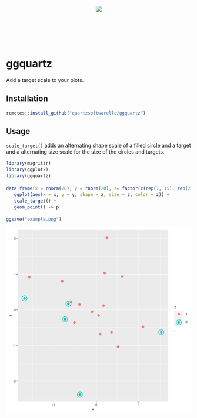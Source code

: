 <div style="display: flex; justify-content: center;"><img href="https://quartzsoftware.com" src="https://quartzsoftware-assets.s3.amazonaws.com/logo.svg" height="100"/></div>

# ggquartz

Add a target scale to your plots.

## Installation 

```R
remotes::install_github("quartzsoftwarellc/ggquartz")
```

## Usage

`scale_target()` adds an alternating shape scale of a filled circle and a target and a alternating size scale for the size of the circles and targets.

```R
library(magrittr)
library(ggplot2)
library(ggquartz)

data.frame(x = rnorm(20), y = rnorm(20), z= factor(c(rep(1, 15), rep(2, 5)))) %>%
   ggplot(aes(x = x, y = y, shape = z, size = z, color = z)) +
   scale_target() +
   geom_point() -> p

ggsave("example.png")
```

![plot](./example.png)